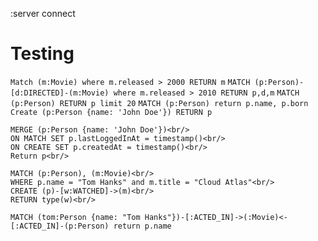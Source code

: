 :server connect

# Testing
`
Match (m:Movie) where m.released > 2000 RETURN m
`
`
MATCH (p:Person)-[d:DIRECTED]-(m:Movie) where m.released > 2010 RETURN p,d,m
`
`
MATCH (p:Person) RETURN p limit 20
`
`
MATCH (p:Person) return p.name, p.born
`
`
Create (p:Person {name: 'John Doe'}) RETURN p
`
```
MERGE (p:Person {name: 'John Doe'})<br/>
ON MATCH SET p.lastLoggedInAt = timestamp()<br/>
ON CREATE SET p.createdAt = timestamp()<br/>
Return p<br/>
```
```
MATCH (p:Person), (m:Movie)<br/>
WHERE p.name = "Tom Hanks" and m.title = "Cloud Atlas"<br/>
CREATE (p)-[w:WATCHED]->(m)<br/>
RETURN type(w)<br/>
```
`
MATCH (tom:Person {name: "Tom Hanks"})-[:ACTED_IN]->(:Movie)<-[:ACTED_IN]-(p:Person) return p.name
`

